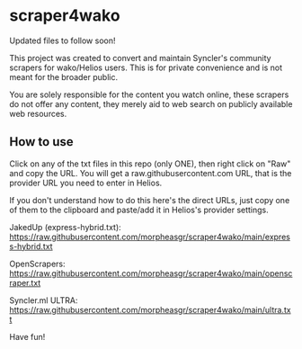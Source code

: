 # scraper4wako


Updated files to follow soon!

This project was created to convert and maintain Syncler's community scrapers for wako/Helios users. This is for private convenience and is not meant for the broader public.

You are solely responsible for the content you watch online, these scrapers do not offer any content, they merely aid to web search on publicly available web resources.

## How to use
Click on any of the txt files in this repo (only ONE), then right click on "Raw" and copy the URL. You will get a raw.githubusercontent.com URL, that is the provider URL you need to enter in Helios.

If you don't understand how to do this here's the direct URLs, just copy one of them to the clipboard and paste/add it in Helios's provider settings.

JakedUp (express-hybrid.txt):
https://raw.githubusercontent.com/morpheasgr/scraper4wako/main/express-hybrid.txt

OpenScrapers:
https://raw.githubusercontent.com/morpheasgr/scraper4wako/main/openscraper.txt

Syncler.ml ULTRA:
https://raw.githubusercontent.com/morpheasgr/scraper4wako/main/ultra.txt

Have fun!